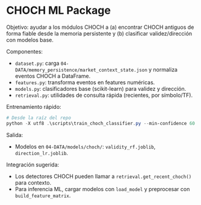 # CHOCH ML Package

Objetivo: ayudar a los módulos CHOCH a (a) encontrar CHOCH antiguos de forma fiable desde la memoria persistente y (b) clasificar validez/dirección con modelos base.

Componentes:
- `dataset.py`: carga `04-DATA/memory_persistence/market_context_state.json` y normaliza eventos CHOCH a DataFrame.
- `features.py`: transforma eventos en features numéricas.
- `models.py`: clasificadores base (scikit-learn) para validez y dirección.
- `retrieval.py`: utilidades de consulta rápida (recientes, por símbolo/TF).

Entrenamiento rápido:

```powershell
# Desde la raíz del repo
python -X utf8 .\scripts\train_choch_classifier.py --min-confidence 60
```

Salida:
- Modelos en `04-DATA/models/choch/`: `validity_rf.joblib`, `direction_lr.joblib`.

Integración sugerida:
- Los detectores CHOCH pueden llamar a `retrieval.get_recent_choch()` para contexto.
- Para inferencia ML, cargar modelos con `load_model` y preprocesar con `build_feature_matrix`.
